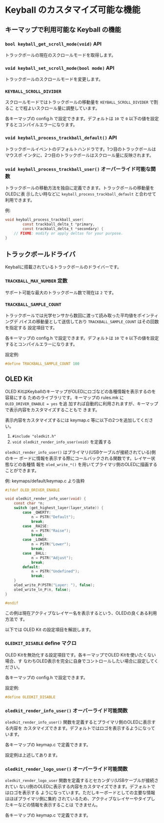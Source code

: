 # Keyball のカスタマイズ可能な機能

## キーマップで利用可能な Keyball の機能

### `bool keyball_get_scroll_mode(void)` API

トラックボールの現在のスクロールモードを取得します。

### `void keyball_set_scroll_mode(bool mode)` API

トラックボールのスクロールモードを変更します。

### `KEYBALL_SCROLL_DIVIDER`

スクロールモードではトラックボールの移動量を `KEYBALL_SCROLL_DIVIDER` で割るこ
とで程よいスクロール量に調整しています。

各キーマップの config.h で設定できます。デフォルトは `10` で `0` 以下の値を設定
するとコンパイルエラーになります。

### `void keyball_process_trackball_default()` API

トラックボールイベントのデフォルトハンドラです。1つ目のトラックボールはマウスポ
インタに、2つ目のトラックボールはスクロール量に反映されます。

### `void keyball_process_trackball_user()` オーバーライド可能な関数

トラックボールの移動方法を独自に定義できます。トラックボールの移動量をOLEDに表
示したい時などに `keyball_process_trackball_default` と合わせて利用できます。

例:

```c
void keyball_process_trackball_user(
        const trackball_delta_t *primary,
        const trackball_delta_t *secondary) {
    // FIXME: modify or apply deltas for your purpose.
}
```

## トラックボールドライバ

Keyballに搭載されているトラックボールのドライバーです。

### `TRACKBALL_MAX_NUMBER` 定数

サポート可能な最大のトラックボール数で現在は `2` です。

### `TRACKBALL_SAMPLE_COUNT`

トラックボールでは光学センサから数回に渡って読み取った平均値をポインティングデ
バイスの移動量として送信しており `TRACKBALL_SAMPLE_COUNT` はその回数を指定する
設定項目です。

各キーマップの config.h で設定できます。デフォルトは `10` で `0` 以下の値を設定
するとコンパイルエラーになります。

設定例:

```c
#define TRACKBALL_SAMPLE_COUNT 100
```

## OLED Kit

OLED KitはKeyballのキーマップがOLEDにロゴなどの各種情報を表示するのを容易にする
ためのライブラリです。キーマップの rules.mk に `OLED_DRIVER_ENABLE = yes` を追
加すれば自動的に利用されますが、キーマップで表示内容をカスタマイズすることもで
きます。

表示内容をカスタマイズするには keymap.c 等に以下の2つを追加してください。

1. `#include "oledkit.h"`
2. `void oledkit_render_info_user(void)` を定義する

`oledkit_render_info_user()` はプライマリ(USBケーブルが接続されている)側のキー
ボードに情報を表示する際にコールバックされる関数です。レイヤー状態などの各種情
報を `oled_write_*()` を用いてプライマリ側のOLEDに描画することができます。

例: keymaps/default/keymap.c より抜粋

```c
#ifdef OLED_DRIVER_ENABLE

void oledkit_render_info_user(void) {
    const char *n;
    switch (get_highest_layer(layer_state)) {
        case _QWERTY:
            n = PSTR("Default");
            break;
        case _RAISE:
            n = PSTR("Raise");
            break;
        case _LOWER:
            n = PSTR("Lower");
            break;
        case _BALL:
            n = PSTR("Adjust");
            break;
        default:
            n = PSTR("Undefined");
            break;
    }
    oled_write_P(PSTR("Layer: "), false);
    oled_write_ln_P(n, false);
}

#endif
```

この例は現在アクティブなレイヤー名を表示するという、OLEDの良くある利用方法で
す。

以下では OLED Kit の設定項目を解説します。

### `OLEDKIT_DISABLE` define マクロ

OLED Kitを無効化する設定項目です。各キーマップでOLED Kitを使いたくない場合、す
なわちOLED表示を完全に自身でコントロールしたい場合に設定してください。

各キーマップの config.h で設定できます。

設定例:

```c
#define OLEDKIT_DISABLE
```

### `oledkit_render_info_user()` オーバーライド可能関数

`oledkit_render_info_user()` 関数を定義するとプライマリ側のOLEDに表示する内容を
カスタマイズできます。デフォルトではロゴを表示するようになっています。

各キーマップの keymap.c で定義できます。

設定例は上述してあります。

### `oledkit_render_logo_user()` オーバーライド可能関数

`oledkit_render_logo_user` 関数を定義するとセカンダリ(USBケーブルが接続されてい
ない)側のOLEDに表示する内容をカスタマイズできます。デフォルトではロゴを表示する
ようになっています。ただしキーボードとしての主要な情報はほぼプライマリ側に集約
されているため、アクティブなレイヤーやタイプしたキーなどの情報を表示することは
できません。

各キーマップの keymap.c で定義できます。

